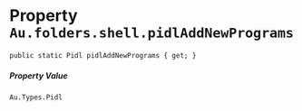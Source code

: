 # Property `Au.folders.shell.pidlAddNewPrograms`

```
public static Pidl pidlAddNewPrograms { get; }
```

##### Property Value

`Au.Types.Pidl`